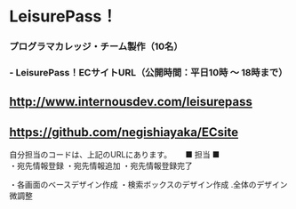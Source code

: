 # LeisurePass！  
### プログラマカレッジ・チーム製作（10名）  

### - LeisurePass！ECサイトURL（公開時間：平日10時 ～ 18時まで）  
##  http://www.internousdev.com/leisurepass  
  
  
##  https://github.com/negishiayaka/ECsite  
自分担当のコードは、上記のURLにあります。　　
■ 担当 ■   
・宛先情報登録
・宛先情報追加 
・宛先情報登録完了

・各画面のベースデザイン作成
・検索ボックスのデザイン作成
.全体のデザイン微調整

